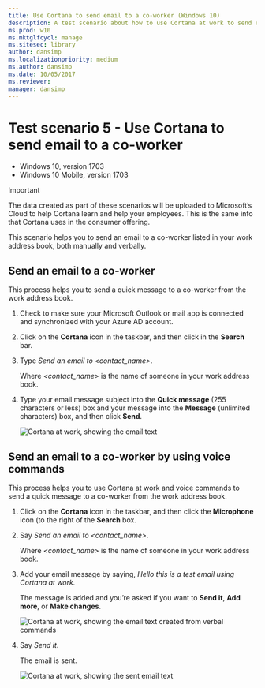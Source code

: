 ```yaml
---
title: Use Cortana to send email to a co-worker (Windows 10)
description: A test scenario about how to use Cortana at work to send email to a co-worker.
ms.prod: w10
ms.mktglfcycl: manage
ms.sitesec: library
author: dansimp
ms.localizationpriority: medium
ms.author: dansimp
ms.date: 10/05/2017
ms.reviewer: 
manager: dansimp
---
```


# Test scenario 5 - Use Cortana to send email to a co-worker

-   Windows 10, version 1703
-   Windows 10 Mobile, version 1703

>[!IMPORTANT]
>The data created as part of these scenarios will be uploaded to Microsoft’s Cloud to help Cortana learn and help your employees. This is the same info that Cortana uses in the consumer offering.

This scenario helps you to send an email to a co-worker listed in your work address book, both manually and verbally.

## Send an email to a co-worker
This process helps you to send a quick message to a co-worker from the work address book.

1. Check to make sure your Microsoft Outlook or mail app is connected and synchronized with your Azure AD account.

2. Click on the **Cortana** icon in the taskbar, and then click in the **Search** bar.

3. Type _Send an email to &lt;contact_name&gt;_.

 	Where _&lt;contact_name&gt;_ is the name of someone in your work address book.

4. Type your email message subject into the **Quick message** (255 characters or less) box and your message into the **Message** (unlimited characters) box, and then click **Send**.

    ![Cortana at work, showing the email text](../images/cortana-send-email-coworker.png)    
 	 
## Send an email to a co-worker by using voice commands
This process helps you to use Cortana at work and voice commands to send a quick message to a co-worker from the work address book.

1. Click on the **Cortana** icon in the taskbar, and then click the **Microphone** icon (to the right of the **Search** box.

2. Say _Send an email to &lt;contact_name&gt;_.

 	Where _&lt;contact_name&gt;_ is the name of someone in your work address book.

3. Add your email message by saying, _Hello this is a test email using Cortana at work._

 	The message is added and you’re asked if you want to **Send it**, **Add more**, or **Make changes**.

    ![Cortana at work, showing the email text created from verbal commands](../images/cortana-send-email-coworker-mic.png)    
 	 
4. Say _Send it_.

 	The email is sent.

    ![Cortana at work, showing the sent email text](../images/cortana-complete-send-email-coworker-mic.png)
